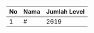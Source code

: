 | No | Nama            | Jumlah Level |
|----|-----------------|--------------|
| 1  | #    |    2619        |
